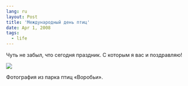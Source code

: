 ```yaml
---
lang: ru
layout: Post
title: 'Международный день птиц'
date: Apr 1, 2008
tags:
  - life
---
```


Чуть не забыл, что сегодня праздник. С которым я вас и поздравляю!

![](http://wow.sapegin.me/063W3m253m0U/Sapegin-Artem-20D-2006-07-18-218-1858.jpg)

Фотография из парка птиц «Воробьи».
